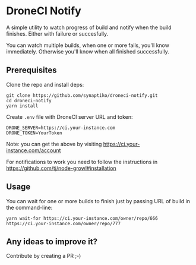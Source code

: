 # DroneCI Notify

A simple utility to watch progress of build and notify when the build finishes. Either with failure or succesfully.

You can watch multiple builds, when one or more fails, you'll know immediately. Otherwise you'll know when all finished successfully.

## Prerequisites

Clone the repo and install deps:
```
git clone https://github.com/synaptiko/droneci-notify.git
cd droneci-notify
yarn install
```

Create `.env` file with DroneCI server URL and token:
```
DRONE_SERVER=https://ci.your-instance.com
DRONE_TOKEN=YourToken
```

Note: you can get the above by visiting https://ci.your-instance.com/account

For notifications to work you need to follow the instructions in https://github.com/tj/node-growl#installation

## Usage

You can wait for one or more builds to finish just by passing URL of build in the command-line:
```
yarn wait-for https://ci.your-instance.com/owner/repo/666 https://ci.your-instance.com/owner/repo/777
```

## Any ideas to improve it?

Contribute by creating a PR ;-)
